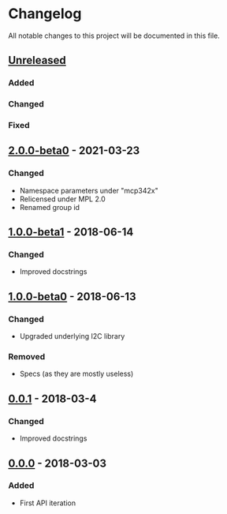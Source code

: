 # Changelog

All notable changes to this project will be documented in this file.



## [Unreleased]

### Added

### Changed

### Fixed



## [2.0.0-beta0] - 2021-03-23

### Changed

- Namespace parameters under "mcp342x"
- Relicensed under MPL 2.0
- Renamed group id



## [1.0.0-beta1] - 2018-06-14

### Changed

- Improved docstrings



## [1.0.0-beta0] - 2018-06-13

### Changed

- Upgraded underlying I2C library

### Removed

- Specs (as they are mostly useless)



## [0.0.1] - 2018-03-4

### Changed

- Improved docstrings



## [0.0.0] - 2018-03-03

### Added

- First API iteration



[Unreleased]: https://github.com/helins/linux.i2c.mcp342x.clj/compare/2.0.0-beta0...HEAD
[2.0.0-beta0]: https://github.com/helins/linux.i2c.mcp342x.clj/compare/1.0.0-beta1...2.0.0-beta0
[1.0.0-beta1]: https://github.com/helins/linux.i2c.mcp342x.clj/compare/1.0.0-beta0...1.0.0-beta1
[1.0.0-beta0]: https://github.com/helins/linux.i2c.mcp342x.clj/compare/0.0.1...1.0.0-beta0
[0.0.1]: https://github.com/helins/linux.i2c.mcp342x.clj/compare/0.0.0...0.0.1
[0.0.0]: https://github.com/helins/linux.i2c.mcp342x.clj/tree/0.0.0
